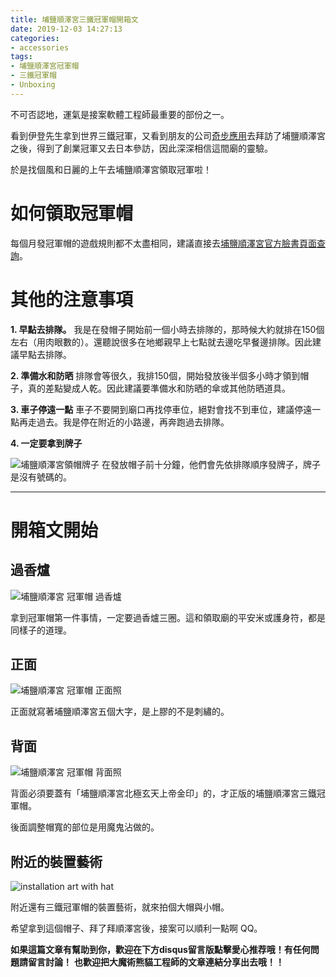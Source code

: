 ```yaml
---
title: 埔鹽順澤宮三鐵冠軍帽開箱文
date: 2019-12-03 14:27:13
categories:
- accessories
tags:
- 埔鹽順澤宮冠軍帽
- 三鐵冠軍帽
- Unboxing
---
```


不可否認地，運氣是接案軟體工程師最重要的部份之一。

看到伊登先生拿到世界三鐵冠軍，又看到朋友的公司[奇步應用](https://www.facebook.com/chibuapp/posts/2706511149405678)去拜訪了埔鹽順澤宮之後，得到了創業冠軍又去日本參訪，因此深深相信這間廟的靈驗。

於是找個風和日麗的上午去埔鹽順澤宮領取冠軍啦！

<!-- more -->

# 如何領取冠軍帽

每個月發冠軍帽的遊戲規則都不太盡相同，建議直接去[埔鹽順澤宮官方臉書頁面查詢](https://www.facebook.com/%E9%A0%86%E6%BE%A4%E5%AE%AE-326366004106119/)。

# 其他的注意事項

**1. 早點去排隊。**
我是在發帽子開始前一個小時去排隊的，那時候大約就排在150個左右（用肉眼數的）。還聽說很多在地鄉親早上七點就去邊吃早餐邊排隊。因此建議早點去排隊。

**2. 準備水和防晒**
排隊會等很久，我排150個，開始發放後半個多小時才領到帽子，真的差點變成人乾。因此建議要準備水和防晒的傘或其他防晒道具。

**3. 車子停遠一點**
車子不要開到廟口再找停車位，絕對會找不到車位，建議停遠一點再走過去。我是停在附近的小路邊，再奔跑過去排隊。

**4. 一定要拿到牌子**

![埔鹽順澤宮領帽牌子](https://magic-panda-engineer.s3-ap-northeast-1.amazonaws.com/blog-img/20191203-hat-card.jpg)
在發放帽子前十分鐘，他們會先依排隊順序發牌子，牌子是沒有號碼的。

---

# 開箱文開始

## 過香爐

![埔鹽順澤宮 冠軍帽 過香爐](https://magic-panda-engineer.s3-ap-northeast-1.amazonaws.com/blog-img/20191203-hat-with-incense.jpg)

拿到冠軍帽第一件事情，一定要過香爐三圈。這和領取廟的平安米或護身符，都是同樣子的道理。

## 正面

![埔鹽順澤宮 冠軍帽 正面照](https://magic-panda-engineer.s3-ap-northeast-1.amazonaws.com/blog-img/20191203-hat-front.jpg)

正面就寫著埔鹽順澤宮五個大字，是上膠的不是刺繡的。

## 背面

![埔鹽順澤宮 冠軍帽 背面照](https://magic-panda-engineer.s3-ap-northeast-1.amazonaws.com/blog-img/20191203-hat-back.jpg)

背面必須要蓋有「埔鹽順澤宮北極玄天上帝金印」的，才正版的埔鹽順澤宮三鐵冠軍帽。

後面調整帽寬的部位是用魔鬼沾做的。

## 附近的裝置藝術

![installation art with hat](https://magic-panda-engineer.s3-ap-northeast-1.amazonaws.com/blog-img/20191203-hat-art.jpg)

附近還有三鐵冠軍帽的裝置藝術，就來拍個大帽與小帽。


希望拿到這個帽子、拜了拜順澤宮後，接案可以順利一點啊 QQ。


**如果這篇文章有幫助到你，歡迎在下方disqus留言版點擊愛心推荐哦！有任何問題請留言討論！**
**也歡迎把大魔術熊貓工程師的文章連結分享出去哦！！**